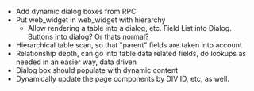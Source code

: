 
- Add dynamic dialog boxes from RPC
- Put web_widget in web_widget with hierarchy
  - Allow rendering a table into a dialog, etc.  Field List into Dialog.  Buttons into dialog?  Or thats normal?
- Hierarchical table scan, so that "parent" fields are taken into account
- Relationship depth, can go into table data related fields, do lookups as needed in an easier way, data driven
- Dialog box should populate with dynamic content
- Dynamically update the page components by DIV ID, etc, as well.

